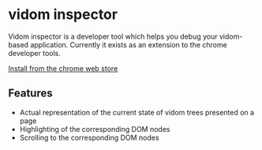 # vidom inspector

Vidom inspector is a developer tool which helps you debug your vidom-based application. Currently it exists as an extension to the chrome developer tools.

[Install from the chrome web store](https://chrome.google.com/webstore/detail/vidom-inspector/ejmmambcfpacebjakpfhggoajclnppdi)

## Features
  * Actual representation of the current state of vidom trees presented on a page
  * Highlighting of the corresponding DOM nodes
  * Scrolling to the corresponding DOM nodes
